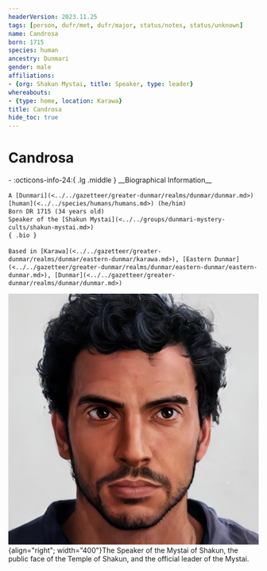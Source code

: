 ```yaml
---
headerVersion: 2023.11.25
tags: [person, dufr/met, dufr/major, status/notes, status/unknown]
name: Candrosa
born: 1715
species: human
ancestry: Dunmari
gender: male
affiliations:
- {org: Shakun Mystai, title: Speaker, type: leader}
whereabouts:
- {type: home, location: Karawa}
title: Candrosa
hide_toc: true
---
```

# Candrosa
<div class="grid cards ext-narrow-margin ext-one-column" markdown>
- :octicons-info-24:{ .lg .middle } __Biographical Information__

    A [Dunmari](<../../gazetteer/greater-dunmar/realms/dunmar/dunmar.md>) [human](<../../species/humans/humans.md>) (he/him)  
    Born DR 1715 (34 years old)  
    Speaker of the [Shakun Mystai](<../../groups/dunmari-mystery-cults/shakun-mystai.md>)  
    { .bio }

    Based in [Karawa](<../../gazetteer/greater-dunmar/realms/dunmar/eastern-dunmar/karawa.md>), [Eastern Dunmar](<../../gazetteer/greater-dunmar/realms/dunmar/eastern-dunmar/eastern-dunmar.md>), [Dunmar](<../../gazetteer/greater-dunmar/realms/dunmar/dunmar.md>)
</div>


![Candrosa Portrait](../../assets/candrosa-portrait.png){align="right"; width="400"}The Speaker of the Mystai of Shakun, the public face of the Temple of Shakun, and the official leader of the Mystai.


